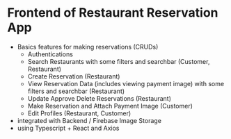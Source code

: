 # Frontend of Restaurant Reservation App
- Basics features for making reservations (CRUDs)
  - Authentications
  - Search Restaurants with some filters and searchbar (Customer, Restaurant)
  - Create Reservation (Restaurant)
  - View Reservation Data (includes viewing payment image) with some filters and searchbar (Restaurant)
  - Update Approve Delete Reservations (Restaurant)
  - Make Reservation and Attach Payment Image (Customer)
  - Edit Profiles (Restaurant, Customer)
- integrated with Backend / Firebase Image Storage
- using Typescript + React and Axios 
